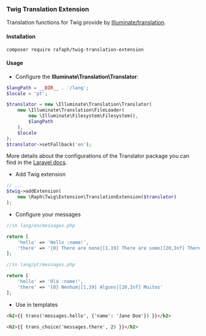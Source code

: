 ### Twig Translation Extension

Translation functions for Twig provide by [Illuminate/translation](https://github.com/illuminate/translation).

#### Installation

```shell
composer require rafaph/twig-translation-extension
```

#### Usage

* Configure the **Illuminate\Translation\Translator**:

```php
$langPath = __DIR__ . '/lang';
$locale = 'pt';

$translator = new \Illuminate\Translation\Translator(
    new \Illuminate\Translation\FileLoader(
        new \Illuminate\Filesystem\Filesystem(),
        $langPath
    ),
    $locale
);
$translator->setFallback('en');
```

More details about the configurations of the Translator package you can find in the [Laravel docs](https://laravel.com/docs/localization).

* Add Twig extension

```php
// ...
$twig->addExtension(
	new \Raph\Twig\Extension\TranslationExtension($translator)
);
```

* Configure your messages

```php
//in lang/en/messages.php

return [
	'hello' => 'Hello :name!',
	'there' => '{0} There are none|[1,19] There are some|[20,Inf] There are many'
];
```

```php
//in lang/pt/messages.php

return [
	'hello' => 'Olá :name!',
	'there' => '{0} Nenhum|[1,19] Alguns|[20,Inf] Muitos'
];
```

* Use in templates

```html
<h2>{{ trans('messages.hello', {'name': 'Jane Doe'}) }}</h2>
```

```html
<h2>{{ trans_choice('messages.there', 2) }}</h2>
```